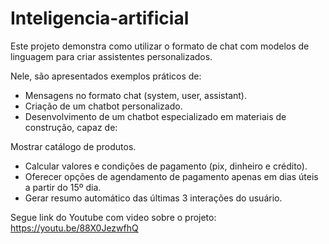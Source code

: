 # Inteligencia-artificial

Este projeto demonstra como utilizar o formato de chat com modelos de linguagem para criar assistentes personalizados.

Nele, são apresentados exemplos práticos de:
- Mensagens no formato chat (system, user, assistant).
- Criação de um chatbot personalizado.
-  Desenvolvimento de um chatbot especializado em materiais de construção, capaz de:

Mostrar catálogo de produtos.
- Calcular valores e condições de pagamento (pix, dinheiro e crédito).
- Oferecer opções de agendamento de pagamento apenas em dias úteis a partir do 15º dia.
- Gerar resumo automático das últimas 3 interações do usuário.

Segue link do Youtube com video sobre o projeto:  https://youtu.be/88X0JezwfhQ

